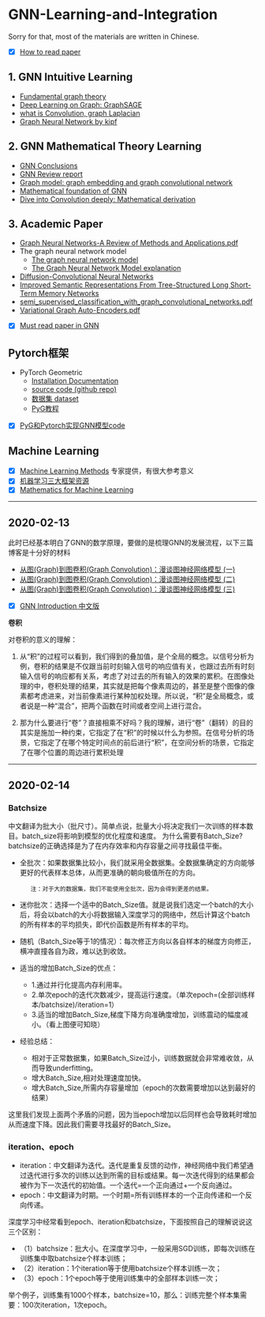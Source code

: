 # GNN-Learning-and-Integration
Sorry for that, most of the materials are written in Chinese.
- [x] [How to read paper](https://github.com/Billy1900/GNN-Learning-and-Integration/blob/master/How%20to%20Read%20a%20Paper.pdf)

## 1. GNN Intuitive Learning
- [Fundamental graph theory](https://www.bilibili.com/video/av62661713/?spm_id_from=333.788.videocard.3)
- [Deep Learning on Graph: GraphSAGE](https://www.bilibili.com/video/av51673220/?spm_id_from=333.788.videocard.1)
- [what is Convolution, graph Laplacian](https://zhuanlan.zhihu.com/p/54505069)
- [Graph Neural Network by kipf](http://tkipf.github.io/graph-convolutional-networks/)

## 2. GNN Mathematical Theory Learning
- [GNN Conclusions](https://zhuanlan.zhihu.com/p/76001080)
- [GNN Review report](https://github.com/Billy1900/GNN-Learning-and-Integration/blob/master/GNN_Review1.1.pdf)
- [Graph model: graph embedding and graph convolutional network](https://zhuanlan.zhihu.com/p/65539782)
- [Mathematical foundation of GNN](http://xtf615.com/2019/02/24/gcn/)
- [Dive into Convolution deeply: Mathematical derivation](https://www.zhihu.com/question/54504471/answer/332657604)

## 3. Academic Paper
- [Graph Neural Networks-A Review of Methods and Applications.pdf](https://arxiv.org/abs/1812.08434)
- The graph neural network model
  - [The graph neural network model](http://persagen.com/files/misc/scarselli2009graph.pdf)
  - [The Graph Neural Network Model explanation](https://github.com/Billy1900/GNN-Learning-and-Integration/blob/master/%E8%AE%BA%E6%96%87%E3%80%8AThe%20Graph%20Neural%20Network%20Model%E3%80%8B%E4%B8%ADGNN%E6%A8%A1%E5%9E%8B%E5%8F%8A%E5%AE%9E%E7%8E%B0%E7%BB%86%E8%8A%82.pdf)
- [Diffusion-Convolutional Neural Networks](https://papers.nips.cc/paper/6212-diffusion-convolutional-neural-networks.pdf)
- [Improved Semantic Representations From Tree-Structured Long Short-Term Memory Networks](https://arxiv.org/abs/1503.00075)
- [semi_supervised_classification_with_graph_convolutional_networks.pdf](https://arxiv.org/abs/1609.02907)
- [Variational Graph Auto-Encoders.pdf](https://arxiv.org/abs/1611.07308)
- [x] [Must read paper in GNN](https://github.com/Billy1900/GNN-Learning-and-Integration/blob/master/Must_read_paper_GNN.md)

## Pytorch框架
- PyTorch Geometric
  - [Installation Documentation](https://pytorch-geometric.readthedocs.io/en/latest/notes/installation.html)
  - [source code (github repo)](https://github.com/rusty1s/pytorch_geometric)
  - [数据集 dataset](https://linqs.soe.ucsc.edu/data)
  - [PyG教程](https://github.com/Billy1900/GNN-Learning-and-Integration/blob/master/Hands-on-Graph-Neural-Networks-with-PyTorch-PyTorch-Geometric1.pdf)
- [x] [PyG和Pytorch实现GNN模型code](https://github.com/Billy1900/GNN-Learning-and-Integration/blob/master/PyG%E5%92%8CPytorch%E5%AE%9E%E7%8E%B0GNN%E6%A8%A1%E5%9E%8B.zip)

## Machine Learning
- [x] [Machine Learning Methods](https://github.com/Billy1900/GNN-Learning-and-Integration/blob/master/new-in-ml-2019.pdf)
专家提供，有很大参考意义
- [x] [机器学习三大框架资源](https://github.com/Billy1900/GNN-Learning-and-Integration/blob/master/%E6%9C%BA%E5%99%A8%E5%AD%A6%E4%B9%A0%E4%B8%89%E5%A4%A7%E6%A1%86%E6%9E%B6%E5%AD%A6%E4%B9%A0.md)
- [x] [Mathematics for Machine Learning](https://github.com/mml-book/mml-book.github.io)
-------------------------------------------------------------------------------------------------------------------------------------

## 2020-02-13
此时已经基本明白了GNN的数学原理，要做的是梳理GNN的发展流程，以下三篇博客是十分好的材料
- [从图(Graph)到图卷积(Graph Convolution)：漫谈图神经网络模型 (一)](https://www.cnblogs.com/SivilTaram/p/graph_neural_network_1.html)
- [从图(Graph)到图卷积(Graph Convolution)：漫谈图神经网络模型 (二)](https://www.cnblogs.com/SivilTaram/p/graph_neural_network_2.html)
- [从图(Graph)到图卷积(Graph Convolution)：漫谈图神经网络模型 (三)](https://www.cnblogs.com/SivilTaram/p/graph_neural_network_3.html)
- [x] [GNN Introduction 中文版](https://github.com/Billy1900/GNN-Learning-and-Integration/blob/master/GNN_Review1.1.pdf)

**卷积**

对卷积的意义的理解：

1. 从“积”的过程可以看到，我们得到的叠加值，是个全局的概念。以信号分析为例，卷积的结果是不仅跟当前时刻输入信号的响应值有关，也跟过去所有时刻输入信号的响应都有关系，考虑了对过去的所有输入的效果的累积。在图像处理的中，卷积处理的结果，其实就是把每个像素周边的，甚至是整个图像的像素都考虑进来，对当前像素进行某种加权处理。所以说，“积”是全局概念，或者说是一种“混合”，把两个函数在时间或者空间上进行混合。

2. 那为什么要进行“卷”？直接相乘不好吗？我的理解，进行“卷”（翻转）的目的其实是施加一种约束，它指定了在“积”的时候以什么为参照。在信号分析的场景，它指定了在哪个特定时间点的前后进行“积”，在空间分析的场景，它指定了在哪个位置的周边进行累积处理


-------------------------------------------------------------------------------------------------------------------------------------
## 2020-02-14
### Batchsize
中文翻译为批大小（批尺寸）。简单点说，批量大小将决定我们一次训练的样本数目。batch_size将影响到模型的优化程度和速度。
为什么需要有Batch_Size?  batchsize的正确选择是为了在内存效率和内存容量之间寻找最佳平衡。
- 全批次：如果数据集比较小，我们就采用全数据集。全数据集确定的方向能够更好的代表样本总体，从而更准确的朝向极值所在的方向。

         注：对于大的数据集，我们不能使用全批次，因为会得到更差的结果。
- 迷你批次：选择一个适中的Batch_Size值。就是说我们选定一个batch的大小后，将会以batch的大小将数据输入深度学习的网络中，然后计算这个batch的所有样本的平均损失，即代价函数是所有样本的平均。

- 随机（Batch_Size等于1的情况）：每次修正方向以各自样本的梯度方向修正，横冲直撞各自为政，难以达到收敛。

- 适当的增加Batch_Size的优点：
  - 1.通过并行化提高内存利用率。
  - 2.单次epoch的迭代次数减少，提高运行速度。（单次epoch=(全部训练样本/batchsize)/iteration=1）
  - 3.适当的增加Batch_Size,梯度下降方向准确度增加，训练震动的幅度减小。（看上图便可知晓）

- 经验总结：
  - 相对于正常数据集，如果Batch_Size过小，训练数据就会非常难收敛，从而导致underfitting。
  - 增大Batch_Size,相对处理速度加快。
  - 增大Batch_Size,所需内存容量增加（epoch的次数需要增加以达到最好的结果）

这里我们发现上面两个矛盾的问题，因为当epoch增加以后同样也会导致耗时增加从而速度下降。因此我们需要寻找最好的Batch_Size。

### iteration、epoch
- iteration：中文翻译为迭代。迭代是重复反馈的动作，神经网络中我们希望通过迭代进行多次的训练以达到所需的目标或结果。每一次迭代得到的结果都会被作为下一次迭代的初始值。一个迭代=一个正向通过+一个反向通过。
- epoch：中文翻译为时期。一个时期=所有训练样本的一个正向传递和一个反向传递。

深度学习中经常看到epoch、iteration和batchsize，下面按照自己的理解说说这三个区别：

- （1）batchsize：批大小。在深度学习中，一般采用SGD训练，即每次训练在训练集中取batchsize个样本训练；
- （2）iteration：1个iteration等于使用batchsize个样本训练一次；
- （3）epoch：1个epoch等于使用训练集中的全部样本训练一次；

举个例子，训练集有1000个样本，batchsize=10，那么：训练完整个样本集需要：100次iteration，1次epoch。
